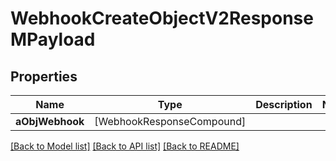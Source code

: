 # WebhookCreateObjectV2ResponseMPayload

## Properties
Name | Type | Description | Notes
------------ | ------------- | ------------- | -------------
**aObjWebhook** | [WebhookResponseCompound] |  | 

[[Back to Model list]](../README.md#documentation-for-models) [[Back to API list]](../README.md#documentation-for-api-endpoints) [[Back to README]](../README.md)


